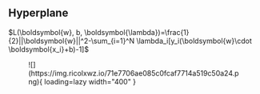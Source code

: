 ## Hyperplane

$L(\boldsymbol{w}, b, \boldsymbol{\lambda})=\frac{1}{2}||\boldsymbol{w}||^2-\sum_{i=1}^N \lambda_i[y_i(\boldsymbol{w}\cdot \boldsymbol{x_i}+b)-1]$

<figure markdown='1'>
![](https://img.ricolxwz.io/71e7706ae085c0fcaf7714a519c50a24.png){ loading=lazy width="400" }
</figure>